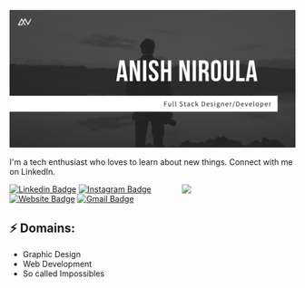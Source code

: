 <!--
<h3 align="center">👋 Hi there! I'm Anish Niroula</h3>
<p align="center">
  <a href="http://anishniroula.rf.gd/">Website</a> •
  <a href="https://facebook.com/theanishniroula">Facebook</a>
</p>

---
✨ I'm a full stack designer and keyboard guy writing shits on VS code based in 🤔🤔🤔 my room 🤔. I’m passionate about desiging stuffs {😄 deleting them and repeat} and also building projects in my head. 

- 😄 My Likes: Every thing that gives my brain adrenalina rush   
- 💬 Ask me about: Designing,  Web and How to waste time
- 📫 How to reach me: [@theanishnirola](https://facebook.com/theanishniroula)
- ⚡ Fun fact: I enjoy gaming and I'm wasting my time gaming . If you to join me playing [click here](https://www.youtube.com/channel/UCAN-30VlnvW5YAw7jZ32zFw)

[![Anish's github stats](https://github-readme-stats.vercel.app/api?username=theanishniroula)](https://github.com/theanishniroula/github-readme-stats)
-->


![Header image](https://github.com/theanishniroula/theanishniroula/blob/master/gitbanner-anishniroula.png)
<!-- You can create your own header images using Canva, it has a lot of templates. If you do, use the following link https://www.canva.com/join/celeriac-tread-jellyfish -->
I'm a tech enthusiast who loves to learn about new things. Connect with me on LinkedIn.

<img align='right' src='https://media.giphy.com/media/bcKmIWkUMCjVm/giphy.gif' width='200"'>


[![Linkedin Badge](https://img.shields.io/badge/-JayrajRoshan-blue?style=flat-square&logo=Linkedin&logoColor=white&link=https://www.linkedin.com/in/jayraj-roshan/)](https://www.linkedin.com/in/jayraj-roshan/)
[![Instagram Badge](https://img.shields.io/badge/-roshanjayraj-e4405f?style=flat-square&logo=Instagram&logoColor=white&link=https://www.instagram.com/roshanjayraj/)](https://www.instagram.com/roshanjayraj/)
[![Website Badge](https://img.shields.io/badge/-jayraj.co.in-e34f26?style=flat-square&logo=HTML5&logoColor=white&link=https://jayraj.co.in/)](https://jayraj.co.in/)
[![Gmail Badge](https://img.shields.io/badge/-mail@jayraj.co.in-d14836?style=flat-square&logo=Gmail&logoColor=white&link=mailto:mail@jayraj.co.in)](mailto:mail@jayraj.co.in)
## ⚡ Domains:
- Graphic Design
- Web Development
- So called Impossibles

